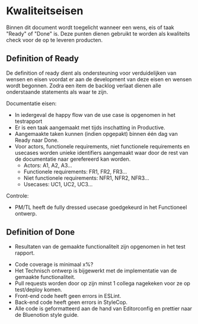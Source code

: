 # Kwaliteitseisen

Binnen dit document wordt toegelicht wanneer een wens, eis of taak "Ready" of "Done" is. Deze punten dienen gebruikt te worden als kwaliteits check voor de op te leveren producten.

## Definition of Ready

De definition of ready dient als ondersteuning voor verduidelijken van wensen en eisen voordat er aan de development van deze eisen en wensen wordt begonnen. Zodra een item de backlog verlaat dienen alle onderstaande statements als waar te zijn.

Documentatie eisen:

- In iedergeval de happy flow van de use case is opgenomen in het testrapport
- Er is een taak aangemaakt met tijds inschatting in Productive.
- Aangemaakte taken kunnen (indien opgepakt) binnen één dag van Ready naar Done.
- Voor actors, functionele requirements, niet functionele requirements en usecases worden unieke identifiers aangemaakt waar door de rest van de documentatie naar gerefereerd kan worden.
  - Actors: A1, A2, A3...
  - Functionele requirements: FR1, FR2, FR3...
  - Niet functionele requirements: NFR1, NFR2, NFR3...
  - Usecases: UC1, UC2, UC3...

Controle:

- PM/TL heeft de fully dressed usecase goedgekeurd in het Functioneel ontwerp.



## Definition of Done

- Resultaten van de gemaakte functionaliteit zijn opgenomen in het test rapport.
<!-- Doen we minimale unit test coverage? -->
- Code coverage is minimaal x%?
- Het Technisch ontwerp is bijgewerkt met de implementatie van de gemaakte functionaliteit.
- Pull requests worden door op zijn minst 1 collega nagekeken voor ze op test/deploy komen.
- Front-end code heeft geen errors in ESLint. <!-- (iets over waarschuwingen?) -->
- Back-end code heeft geen errors in StyleCop. <!-- (iets over waarschuwingen?) -->
- Alle code is geformatteerd aan de hand van Editorconfig en prettier naar de Bluenotion style guide. <!-- link naar style guide? -->
